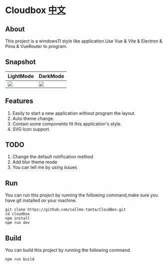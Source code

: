 # Cloudbox [中文](https://github.com/callme-taota/cloudbox/blob/master/README_zh.md)

## About

This project is a windows11 style like application.Use Vue & Vite & Electron & Pinia & VueRouter to program.

## Snapshot

| LightMode | DarkMode |
| --- | --- |
| [![](http://blog.callmetaota.fun/wp-content/uploads/2023/11/Screenshot-2023-11-15-at-10.06.07.png)](http://blog.callmetaota.fun/) | [![](http://blog.callmetaota.fun/wp-content/uploads/2023/11/Screenshot-2023-11-15-at-10.06.00.png)](http://blog.callmetaota.fun/) |

## Features
1. Easily to start a new application without program the layout.
2. Auto theme change.
3. Contain some components fit this application's style.
4. SVG Icon support.

## TODO
1. Change the default notification method
2. Add blur theme mode
3. You can tell me by using issues

## Run

You can run this project by running the following command,make sure you have git installed on your machine.
```
git clone https://github.com/callme-taota/CloudBox.git
cd cloudbox
npm install
npm run dev
```

## Build

You can build this project by running the following command.
```
npm run build
```
